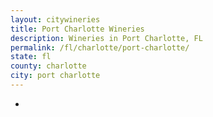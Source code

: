 ```yaml
---
layout: citywineries
title: Port Charlotte Wineries
description: Wineries in Port Charlotte, FL
permalink: /fl/charlotte/port-charlotte/
state: fl
county: charlotte
city: port charlotte
---
```

-
